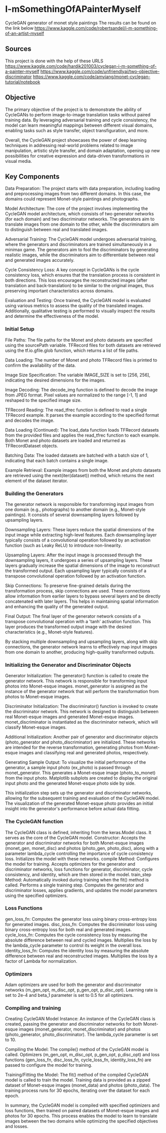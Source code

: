 # I-mSomethingOfAPainterMyself
CycleGAN generator of monet style paintings
The results can be found on the link below
    https://www.kaggle.com/code/robertsandel/i-m-something-of-an-artist-myself
## Sources
This project is done with the help of these URLS
    https://www.kaggle.com/code/hardik201003/cyclegan-i-m-something-of-a-painter-myself
    https://www.kaggle.com/code/unfriendlyai/two-objective-discriminator
    https://www.kaggle.com/code/amyjang/monet-cyclegan-tutorial/notebook


## Objective
The primary objective of the project is to demonstrate the ability of CycleGANs to perform image-to-image translation tasks without paired training data. By leveraging adversarial training and cycle consistency, the model can learn meaningful mappings between different visual domains, enabling tasks such as style transfer, object transfiguration, and more.

Overall, the CycleGAN project showcases the power of deep learning techniques in addressing real-world problems related to image manipulation, artistic style transfer, and domain adaptation, opening up new possibilities for creative expression and data-driven transformations in visual media.

## Key Components

Data Preparation: The project starts with data preparation, including loading and preprocessing images from two different domains. In this case, the domains could represent Monet-style paintings and photographs.

Model Architecture: The core of the project involves implementing the CycleGAN model architecture, which consists of two generator networks (for each domain) and two discriminator networks. The generators aim to translate images from one domain to the other, while the discriminators aim to distinguish between real and translated images.

Adversarial Training: The CycleGAN model undergoes adversarial training, where the generators and discriminators are trained simultaneously in a minimax game. The generators aim to fool the discriminators by generating realistic images, while the discriminators aim to differentiate between real and generated images accurately.

Cycle Consistency Loss: A key concept in CycleGANs is the cycle consistency loss, which ensures that the translation process is consistent in both directions. This loss encourages the reconstructed images (after translation and back-translation) to be similar to the original images, thus preserving important characteristics across domains.

Evaluation and Testing: Once trained, the CycleGAN model is evaluated using various metrics to assess the quality of the translated images. Additionally, qualitative testing is performed to visually inspect the results and determine the effectiveness of the model.

### Initial Setup

File Paths:
The file paths for the Monet and photo datasets are specified using the sourcePath variable.
TFRecord files for both datasets are retrieved using the tf.io.gfile.glob function, which returns a list of file paths.

Data Loading:
The number of Monet and photo TFRecord files is printed to confirm the availability of the data.

Image Size Specification:
The variable IMAGE_SIZE is set to [256, 256], indicating the desired dimensions for the images.

Image Decoding:
The decode_img function is defined to decode the image from JPEG format.
Pixel values are normalized to the range [-1, 1] and reshaped to the specified image size.

TFRecord Reading:
The read_tfrec function is defined to read a single TFRecord example.
It parses the example according to the specified format and decodes the image.

Data Loading (Continued):
The load_data function loads TFRecord datasets from the provided files and applies the read_tfrec function to each example.
Both Monet and photo datasets are loaded and returned as TFRecordDataset objects.

Batching Data:
The loaded datasets are batched with a batch size of 1, indicating that each batch contains a single image.

Example Retrieval:
Example images from both the Monet and photo datasets are retrieved using the next(iter(dataset)) method, which returns the next element of the dataset iterator.


### Building the Generators

The generator network is responsible for transforming input images from one domain (e.g., photographs) to another domain (e.g., Monet-style paintings). It consists of several downsampling layers followed by upsampling layers.

Downsampling Layers: These layers reduce the spatial dimensions of the input image while extracting high-level features. Each downsampling layer typically consists of a convolutional operation followed by an activation function (such as Leaky ReLU) to introduce non-linearity.

Upsampling Layers: After the input image is processed through the downsampling layers, it undergoes a series of upsampling layers. These layers gradually increase the spatial dimensions of the image to reconstruct the transformed output. Each upsampling layer typically consists of a transpose convolutional operation followed by an activation function.

Skip Connections: To preserve fine-grained details during the transformation process, skip connections are used. These connections allow information from earlier layers to bypass several layers and be directly concatenated with later layers. This helps in maintaining spatial information and enhancing the quality of the generated output.

Final Output: The final layer of the generator network consists of a transpose convolutional operation with a 'tanh' activation function. This layer produces the transformed output image with the desired characteristics (e.g., Monet-style features).

By stacking multiple downsampling and upsampling layers, along with skip connections, the generator network learns to effectively map input images from one domain to another, producing high-quality transformed outputs.


### Initializing the Generator and Discriminator Objects
Generator Initialization:
The generator() function is called to create the generator network. This network is responsible for transforming input photos into Monet-esque images.
monet_generator is assigned as the instance of the generator network that will perform the transformation from photos to Monet-esque images.

Discriminator Initialization:
The discriminator() function is invoked to create the discriminator network. This network is designed to distinguish between real Monet-esque images and generated Monet-esque images.
monet_discriminator is instantiated as the discriminator network, which will classify Monet-esque images.

Additional Initialization:
Another pair of generator and discriminator objects (photo_generator and photo_discriminator) are initialized. These networks are intended for the reverse transformation, generating photos from Monet-esque images and classifying real and generated photos, respectively.

Generating Sample Output:
To visualize the initial performance of the generator, a sample input photo (ex_photo) is passed through monet_generator. This generates a Monet-esque image (photo_to_monet) from the input photo.
Matplotlib subplots are created to display the original input photo and the generated Monet-esque photo side by side.

This initialization step sets up the generator and discriminator networks, allowing for the subsequent training and evaluation of the CycleGAN model. The visualization of the generated Monet-esque photo provides an initial insight into the generator's performance before actual data fitting.

### The CycleGAN function
The CycleGAN class is defined, inheriting from the keras.Model class. It serves as the core of the CycleGAN model.
Constructor:
Accepts the generator and discriminator networks for both Monet-esque images (monet_gen, monet_disc) and photos (photo_gen, photo_disc), along with a parameter lambda_cycle controlling the importance of cycle consistency loss.
Initializes the model with these networks.
compile Method:
Configures the model for training.
Accepts optimizers for the generator and discriminator networks, loss functions for generator, discriminator, cycle consistency, and identity, which are then stored in the model.
train_step Method:
Automatically invoked during training when the fit() method is called.
Performs a single training step.
Computes the generator and discriminator losses, applies gradients, and updates the model parameters using the specified optimizers.

### Loss Functions
gen_loss_fn:
Computes the generator loss using binary cross-entropy loss for generated images.
disc_loss_fn:
Computes the discriminator loss using binary cross-entropy loss for both real and generated images.
cycle_loss_fn:
Computes the cycle consistency loss by measuring the absolute difference between real and cycled images.
Multiplies the loss by the lambda_cycle parameter to control its weight in the overall loss.
identity_loss_fn:
Computes the identity loss by measuring the absolute difference between real and reconstructed images.
Multiplies the loss by a factor of Lambda for normalization.

### Optimizers
Adam optimizers are used for both the generator and discriminator networks (m_gen_opt, m_disc_opt, p_gen_opt, p_disc_opt).
Learning rate is set to 2e-4 and beta_1 parameter is set to 0.5 for all optimizers.

### Compiling and training
Creating CycleGAN Model Instance:
An instance of the CycleGAN class is created, passing the generator and discriminator networks for both Monet-esque images (monet_generator, monet_discriminator) and photos (photo_generator, photo_discriminator).
The lambda_cycle parameter is set to 10.

Compiling the Model:
The compile() method of the CycleGAN model is called.
Optimizers (m_gen_opt, m_disc_opt, p_gen_opt, p_disc_opt) and loss functions (gen_loss_fn, disc_loss_fn, cycle_loss_fn, identity_loss_fn) are passed to configure the model for training.

Training/Fitting the Model:
The fit() method of the compiled CycleGAN model is called to train the model.
Training data is provided as a zipped dataset of Monet-esque images (monet_data) and photos (photo_data).
The training process runs for 30 epochs, iterating over the dataset for each epoch.

In summary, the CycleGAN model is compiled with specified optimizers and loss functions, then trained on paired datasets of Monet-esque images and photos for 30 epochs. This process enables the model to learn to translate images between the two domains while optimizing the specified objectives and losses.

